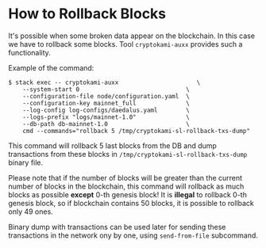 # How to Rollback Blocks

It's possible when some broken data appear on the blockchain. In this case we
have to rollback some blocks. Tool `cryptokami-auxx` provides such a functionality.

Example of the command:

```
$ stack exec -- cryptokami-auxx                      \
    --system-start 0                              \
    --configuration-file node/configuration.yaml  \
    --configuration-key mainnet_full              \
    --log-config log-configs/daedalus.yaml        \
    --logs-prefix "logs/mainnet-1.0"              \
    --db-path db-mainnet-1.0                      \
    cmd --commands="rollback 5 /tmp/cryptokami-sl-rollback-txs-dump"
```

This command will rollback 5 last blocks from the DB and dump transactions from these
blocks in `/tmp/cryptokami-sl-rollback-txs-dump` binary file.

Please note that if the number of blocks will be greater than the current number of blocks
in the blockchain, this command will rollback as much blocks as possible **except** 0-th
genesis block! It is **illegal** to rollback 0-th genesis block, so if blockchain contains 50
blocks, it is possible to rollback only 49 ones.

Binary dump with transactions can be used later for sending these transactions in the network
ony by one, using `send-from-file` subcommand.
